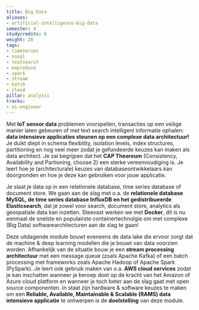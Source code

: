 ```yaml
---
title: Big Data
aliases: 
- artificial-intelligence-big-data
semester: 4
studycredits: 6
weight: 20
tags:
- timeseries 
- nosql 
- textsearch 
- mapreduce 
- spark 
- stream 
- batch
- cloud
pillar: analysis
tracks: 
- ai-engineer
---
```


Met **IoT sensor data** problemen voorspellen, transacties op een veilige manier laten gebeuren of met text search intelligent informatie ophalen: **data intensieve applicaties steunen op een complexe data architectuur!** Je duikt diept in schema flexibility, isolation levels, index structures, partitioning en nog veel meer zodat je gefundeerde keuzes kan maken als data architect. Je zal begrijpen dat het **CAP Theoreum** (Consistency, Availability and Partioning, choose 2) een sterke vereenvoudiging is. Je leert hoe je (architecturale) keuzes van databaseontwikkelaars kan doorgronden en hoe je deze kan gebruiken voor jouw applicatie.

Je slaat je data op in een relationele database, time series database of document store. We gaan aan de slag met o.a. de **relationele database MySQL, de time series database InfluxDB en het gedistribueerde Elasticsearch**, dat je zowel voor search, document store, analytics als geospatiale data kan inzetten. Steevast werken we met **Docker**, dit is nu eenmaal de snelste en populairste containertechnolgie om met complexe (Big Data) softwarearchitecturen aan de slag te gaan!

Deze uitdagende module bouwt eveneens de data lake die ervoor zorgt dat de machine & deep learning modellen die je bouwt van data voorzien worden. Afhankelijk van de situatie bouw je een **stream processing architectuur** met een message queue (zoals Apache Kafka) of een batch processing met frameworks zoals Apache Hadoop of Apache Spark (PySpark). Je leert ook gebruik maken van o.a. **AWS cloud services** zodat je kan inschatten wanneer je beroep doet op de kracht van het Amazon of Azure cloud platform en wanneer je toch beter aan de slag gaat met open source componenten. In staat zijn hardware & software keuzes te maken om een **Reliable, Available, Maintainable & Scalable (RAMS) data intensieve applicatie** te ontwerpen is de **doelstelling** van deze module.
